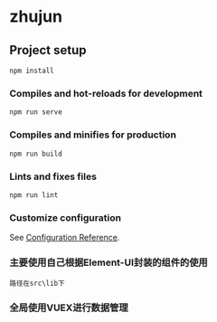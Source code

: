 # zhujun

## Project setup
```
npm install
```

### Compiles and hot-reloads for development
```
npm run serve
```

### Compiles and minifies for production
```
npm run build
```

### Lints and fixes files
```
npm run lint
```

### Customize configuration
See [Configuration Reference](https://cli.vuejs.org/config/).


### 主要使用自己根据Element-UI封装的组件的使用
```
路径在src\lib下
```

### 全局使用VUEX进行数据管理



